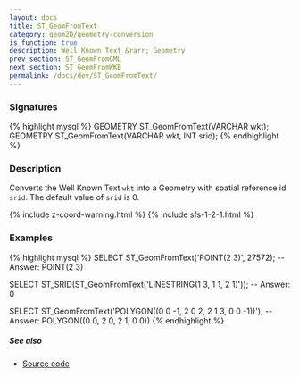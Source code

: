 ```yaml
---
layout: docs
title: ST_GeomFromText
category: geom2D/geometry-conversion
is_function: true
description: Well Known Text &rarr; Geometry
prev_section: ST_GeomFromGML
next_section: ST_GeomFromWKB
permalink: /docs/dev/ST_GeomFromText/
---
```


### Signatures

{% highlight mysql %}
GEOMETRY ST_GeomFromText(VARCHAR wkt);
GEOMETRY ST_GeomFromText(VARCHAR wkt, INT srid);
{% endhighlight %}

### Description

Converts the Well Known Text `wkt` into a Geometry with spatial reference id
`srid`.  The default value of `srid` is 0.

{% include z-coord-warning.html %}
{% include sfs-1-2-1.html %}

### Examples

{% highlight mysql %}
SELECT ST_GeomFromText('POINT(2 3)', 27572);
-- Answer: POINT(2 3)

SELECT ST_SRID(ST_GeomFromText('LINESTRING(1 3, 1 1, 2 1)'));
-- Answer: 0

SELECT ST_GeomFromText('POLYGON((0 0 -1, 2 0 2, 2 1 3, 0 0 -1))');
-- Answer: POLYGON((0 0, 2 0, 2 1, 0 0))
{% endhighlight %}

##### See also

* <a href="https://github.com/orbisgis/h2gis/blob/master/h2gis-functions/src/main/java/org/h2gis/functions/spatial/convert/ST_GeomFromText.java" target="_blank">Source code</a>
